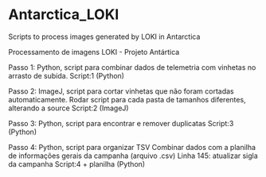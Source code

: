 # Antarctica_LOKI
Scripts to process images generated by LOKI in Antarctica

Processamento de imagens LOKI - Projeto Antártica

Passo 1: Python, script para combinar dados de telemetria com vinhetas no arrasto de subida. Script:1 (Python)

Passo 2: ImageJ, script para cortar vinhetas que não foram cortadas automaticamente. Rodar script para cada pasta de tamanhos diferentes, alterando a source Script:2 (ImageJ)

Passo 3: Python, script para encontrar e remover duplicatas Script:3 (Python)

Passo 4: Python, script para organizar TSV Combinar dados com a planilha de informações gerais da campanha (arquivo .csv) Linha 145: atualizar sigla da campanha Script:4 + planilha (Python)
